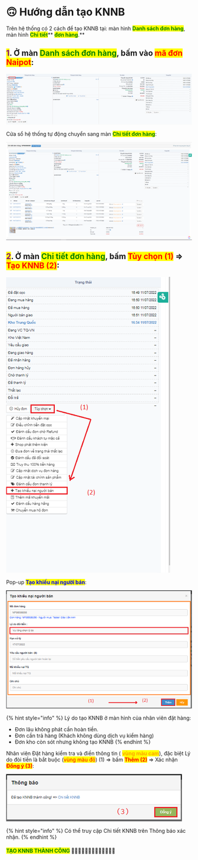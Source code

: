 # 🙃 Hướng dẫn tạo KNNB

Trên hệ thống có 2 cách để tạo KNNB tại: màn hình <mark style="color:green;">**Danh sách đơn hàng**</mark>, màn hình <mark style="color:green;">**Chi tiết**</mark>** **<mark style="color:green;">**đơn hàng**</mark>**.**

## <mark style="color:purple;">**1**</mark>**. Ở màn **<mark style="color:green;">**Danh sách đơn hàng**</mark>**, bấm vào **<mark style="color:red;">**mã đơn Naipot**</mark>**:**

![](../../.gitbook/assets/c1.PNG)

Cửa sổ hệ thống tự động chuyển sang màn <mark style="color:green;">**Chi tiết đơn hàng**</mark>:

![](<../../.gitbook/assets/image (19).png>)

## <mark style="color:purple;">**2**</mark>. Ở màn <mark style="color:green;">**Chi tiết đơn hàng**</mark>, bấm <mark style="color:red;">**Tùy chọn (1)**</mark> => <mark style="color:red;">**Tạo KNNB (2)**</mark>:

![](../../.gitbook/assets/c2.PNG)

Pop-up <mark style="color:blue;">**Tạo khiếu nại người bán**</mark>:

![](../../.gitbook/assets/C3.PNG)

{% hint style="info" %}
Lý do tạo KNNB ở màn hình của nhân viên đặt hàng:

* Đơn lâu không phát cần hoàn tiền.
* Đơn cần trả hàng (Khách không dùng dịch vụ kiểm hàng)
* Đơn kho còn sót nhưng không tạo KNNB
{% endhint %}

Nhân viên Đặt hàng kiểm tra và điền thông tin ( <mark style="color:orange;">**vùng màu cam**</mark>), đặc biệt Lý do đòi tiền là bắt buộc (<mark style="color:red;">vùng màu đỏ</mark>) (1) => bấm <mark style="color:red;">**Thêm (2)**</mark> => Xác nhận <mark style="color:red;">**Đồng ý (3)**</mark>:

![](../../.gitbook/assets/c4.PNG)

{% hint style="info" %}
Có thể truy cập Chi tiết KNNB trên Thông báo xác nhận.
{% endhint %}

#### &#x20;                                         <mark style="color:green;">TẠO KNNB THÀNH CÔNG</mark> :tada::tada::tada::tada::tada::tada::tada::tada::tada::tada::tada::tada::tada:
